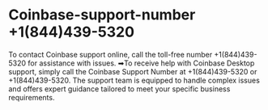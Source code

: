 # Coinbase-support-number +1(844)439-5320
To contact Coinbase support online, call the toll-free number +1(844)439-5320 for assistance with issues.
➡To receive help with Coinbase Desktop support, simply call the Coinbase Support Number at  +1(844)439-5320 or  +1(844)439-5320. The support team is equipped to handle complex issues and offers expert guidance tailored to meet your specific business requirements.
